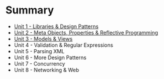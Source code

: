 # Summary

* [Unit 1 - Libraries & Design Patterns](README.md)
* [Unit 2 - Meta Objects, Properties & Reflective Programming](chapter1.md)
* [Unit 3 - Models & Views](unit-3-models-and-views.md)
* Unit 4 - Validation & Regular Expressions
* Unit 5 - Parsing XML
* Unit 6 - More Design Patterns
* Unit 7 - Concurrency
* Unit 8 - Networking & Web

